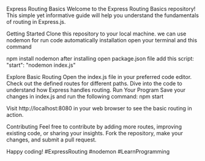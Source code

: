 Express Routing Basics
Welcome to the Express Routing Basics repository! This simple yet informative guide will help you understand the fundamentals of routing in Express.js.

Getting Started
Clone this repository to your local machine.
we can use nodemon for run code automatically
installation
open your terminal and this command

npm install nodemon
after installing open package.json file add this script:
"start": "nodemon index.js"

Explore Basic Routing
Open the index.js file in your preferred code editor.
Check out the defined routes for different paths.
Dive into the code to understand how Express handles routing.
Run Your Program
Save your changes in index.js and run the following command:
npm start

Visit http://localhost:8080 in your web browser to see the basic routing in action.

Contributing
Feel free to contribute by adding more routes, improving existing code, or sharing your insights. Fork the repository, make your changes, and submit a pull request.

Happy coding! #ExpressRouting #nodemon #LearnProgramming
